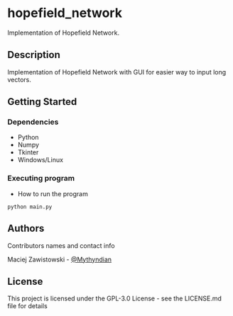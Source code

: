 # hopefield_network

Implementation of Hopefield Network.

## Description

Implementation of Hopefield Network with GUI for easier way to input long vectors.

## Getting Started

### Dependencies

* Python
* Numpy
* Tkinter
* Windows/Linux

### Executing program

* How to run the program
```
python main.py
```

## Authors

Contributors names and contact info

Maciej Zawistowski - [@Mythyndian](https://github.com/Mythyndian)

## License

This project is licensed under the GPL-3.0 License - see the LICENSE.md file for details

